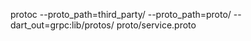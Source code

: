 protoc --proto_path=third_party/ --proto_path=proto/ --dart_out=grpc:lib/protos/ proto/service.proto